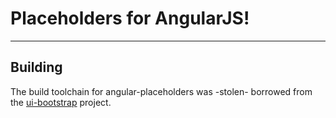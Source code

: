 # Placeholders for AngularJS!

***

## Building

The build toolchain for angular-placeholders was -stolen- borrowed from the
[ui-bootstrap](http://github.com/angular-ui/bootstrap) project.

